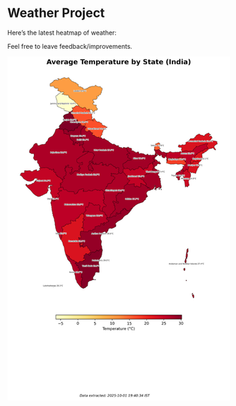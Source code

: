 # Weather Project

Here’s the latest heatmap of weather:

Feel free to leave feedback/improvements.

![India Heatmap](docs/assets/india_heatmap.png?v=DD365C)
